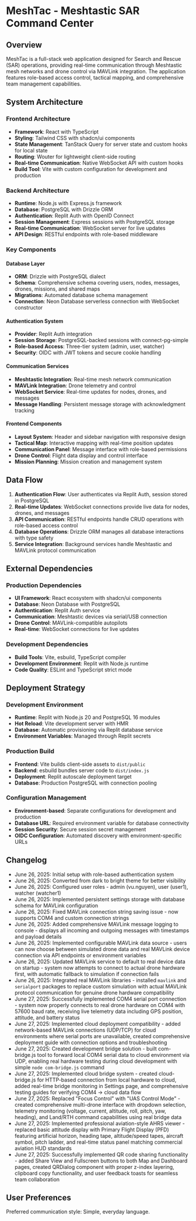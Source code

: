 # MeshTac - Meshtastic SAR Command Center

## Overview

MeshTac is a full-stack web application designed for Search and Rescue (SAR) operations, providing real-time communication through Meshtastic mesh networks and drone control via MAVLink integration. The application features role-based access control, tactical mapping, and comprehensive team management capabilities.

## System Architecture

### Frontend Architecture
- **Framework**: React with TypeScript
- **Styling**: Tailwind CSS with shadcn/ui components
- **State Management**: TanStack Query for server state and custom hooks for local state
- **Routing**: Wouter for lightweight client-side routing
- **Real-time Communication**: Native WebSocket API with custom hooks
- **Build Tool**: Vite with custom configuration for development and production

### Backend Architecture
- **Runtime**: Node.js with Express.js framework
- **Database**: PostgreSQL with Drizzle ORM
- **Authentication**: Replit Auth with OpenID Connect
- **Session Management**: Express sessions with PostgreSQL storage
- **Real-time Communication**: WebSocket server for live updates
- **API Design**: RESTful endpoints with role-based middleware

### Key Components

#### Database Layer
- **ORM**: Drizzle with PostgreSQL dialect
- **Schema**: Comprehensive schema covering users, nodes, messages, drones, missions, and shared maps
- **Migrations**: Automated database schema management
- **Connection**: Neon Database serverless connection with WebSocket constructor

#### Authentication System
- **Provider**: Replit Auth integration
- **Session Storage**: PostgreSQL-backed sessions with connect-pg-simple
- **Role-based Access**: Three-tier system (admin, user, watcher)
- **Security**: OIDC with JWT tokens and secure cookie handling

#### Communication Services
- **Meshtastic Integration**: Real-time mesh network communication
- **MAVLink Integration**: Drone telemetry and control
- **WebSocket Service**: Real-time updates for nodes, drones, and messages
- **Message Handling**: Persistent message storage with acknowledgment tracking

#### Frontend Components
- **Layout System**: Header and sidebar navigation with responsive design
- **Tactical Map**: Interactive mapping with real-time position updates
- **Communication Panel**: Message interface with role-based permissions
- **Drone Control**: Flight data display and control interface
- **Mission Planning**: Mission creation and management system

## Data Flow

1. **Authentication Flow**: User authenticates via Replit Auth, session stored in PostgreSQL
2. **Real-time Updates**: WebSocket connections provide live data for nodes, drones, and messages
3. **API Communication**: RESTful endpoints handle CRUD operations with role-based access control
4. **Database Operations**: Drizzle ORM manages all database interactions with type safety
5. **Service Integration**: Background services handle Meshtastic and MAVLink protocol communication

## External Dependencies

### Production Dependencies
- **UI Framework**: React ecosystem with shadcn/ui components
- **Database**: Neon Database with PostgreSQL
- **Authentication**: Replit Auth service
- **Communication**: Meshtastic devices via serial/USB connection
- **Drone Control**: MAVLink-compatible autopilots
- **Real-time**: WebSocket connections for live updates

### Development Dependencies
- **Build Tools**: Vite, esbuild, TypeScript compiler
- **Development Environment**: Replit with Node.js runtime
- **Code Quality**: ESLint and TypeScript strict mode

## Deployment Strategy

### Development Environment
- **Runtime**: Replit with Node.js 20 and PostgreSQL 16 modules
- **Hot Reload**: Vite development server with HMR
- **Database**: Automatic provisioning via Replit database service
- **Environment Variables**: Managed through Replit secrets

### Production Build
- **Frontend**: Vite builds client-side assets to `dist/public`
- **Backend**: esbuild bundles server code to `dist/index.js`
- **Deployment**: Replit autoscale deployment target
- **Database**: Production PostgreSQL with connection pooling

### Configuration Management
- **Environment-based**: Separate configurations for development and production
- **Database URL**: Required environment variable for database connectivity
- **Session Security**: Secure session secret management
- **OIDC Configuration**: Automated discovery with environment-specific URLs

## Changelog
- June 26, 2025: Initial setup with role-based authentication system
- June 26, 2025: Converted from dark to bright theme for better visibility
- June 26, 2025: Configured user roles - admin (vu.nguyen), user (user1), watcher (watcher1)
- June 26, 2025: Implemented persistent settings storage with database schema for MAVLink configuration
- June 26, 2025: Fixed MAVLink connection string saving issue - now supports COM4 and custom connection strings
- June 26, 2025: Added comprehensive MAVLink message logging to console - displays all incoming and outgoing messages with timestamps and payload details
- June 26, 2025: Implemented configurable MAVLink data source - users can now choose between simulated drone data and real MAVLink device connection via API endpoints or environment variables
- June 26, 2025: Updated MAVLink service to default to real device data on startup - system now attempts to connect to actual drone hardware first, with automatic fallback to simulation if connection fails
- June 26, 2025: Integrated real MAVLink libraries - installed `mavlink` and `serialport` packages to replace custom simulation with actual MAVLink protocol communication for genuine drone hardware compatibility
- June 27, 2025: Successfully implemented COM4 serial port connection - system now properly connects to real drone hardware on COM4 with 57600 baud rate, receiving live telemetry data including GPS position, attitude, and battery status
- June 27, 2025: Implemented cloud deployment compatibility - added network-based MAVLink connections (UDP/TCP) for cloud environments where serial ports are unavailable, created comprehensive deployment guide with connection options and troubleshooting
- June 27, 2025: Created development bridge solution - built com-bridge.js tool to forward local COM4 serial data to cloud environment via UDP, enabling real hardware testing during cloud development with simple `node com-bridge.js` command
- June 27, 2025: Implemented cloud bridge system - created cloud-bridge.js for HTTP-based connection from local hardware to cloud, added real-time bridge monitoring in Settings page, and comprehensive testing guides for verifying COM4 → cloud data flow
- June 27, 2025: Replaced "Focus Control" with "UAS Control Mode" - created comprehensive multi-drone interface with dropdown selection, telemetry monitoring (voltage, current, altitude, roll, pitch, yaw, heading), and Land/RTH command capabilities using real bridge data
- June 27, 2025: Implemented professional aviation-style AHRS viewer - replaced basic attitude display with Primary Flight Display (PFD) featuring artificial horizon, heading tape, altitude/speed tapes, aircraft symbol, pitch ladder, and real-time status panel matching commercial aviation HUD standards
- June 27, 2025: Successfully implemented QR code sharing functionality - added Share View and Fullscreen buttons to both Map and Dashboard pages, created QRDialog component with proper z-index layering, clipboard copy functionality, and user feedback toasts for seamless team collaboration

## User Preferences

Preferred communication style: Simple, everyday language.